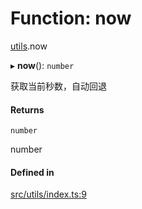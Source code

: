 # Function: now

[utils](../modules/utils.md).now

▸ **now**(): `number`

获取当前秒数，自动回退

#### Returns

`number`

number

#### Defined in

[src/utils/index.ts:9](https://github.com/sakitam-gis/vis-engine/blob/master/src/utils/index.ts#L9)

